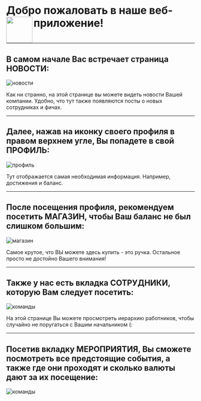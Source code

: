 # Добро пожаловать в наше веб-приложение! <img align="left" alt="" width="70px" src="https://cdn-icons-png.flaticon.com/512/6470/6470993.png" />

<hr align="center" width="100%" size="2" color="#ff0000" />

<h2>В самом начале Вас встречает страница НОВОСТИ:</h2>

![новости](https://github.com/somnoynadno/zhumaysynba/blob/master/docs/img/page1.jpeg?raw=true)

Как ни странно, на этой странице вы можете видеть новости Вашей компании. Удобно, что тут также появляются посты о новых сотрудниках и фичах.

<hr align="center" width="100%" size="2" color="#ff0000" />

<h2>Далее, нажав на иконку своего профиля в правом верхнем угле, Вы попадете в свой ПРОФИЛЬ:</h2>

![профиль](https://github.com/somnoynadno/zhumaysynba/blob/master/docs/img/page2.jpeg?raw=true)

Тут отображается самая необходимая информация. Например, достижения и баланс.

<hr align="center" width="100%" size="2" color="#ff0000" />

<h2>После посещения профиля, рекомендуем посетить МАГАЗИН, чтобы Ваш баланс не был слишком большим:</h2>

![магазин](https://github.com/somnoynadno/zhumaysynba/blob/master/docs/img/page3.jpeg?raw=true)

Самое крутое, что ВЫ можете здесь купить - это ручка. Остальное просто не достойно Вашего внимания!

<hr align="center" width="100%" size="2" color="#ff0000" />

<h2>Также у нас есть вкладка СОТРУДНИКИ, которую Вам следует посетить:</h2>

![команды](https://github.com/somnoynadno/zhumaysynba/blob/master/docs/img/page4.png?raw=true)

На этой странице Вы можете просмотреть иерархию работников, чтобы случайно не поругаться с Вашим начальником (:


<hr align="center" width="100%" size="2" color="#ff0000" />

<h2>Посетив вкладку МЕРОПРИЯТИЯ, Вы сможете посмотреть все предстоящие события, а также где они проходят и сколько валюты дают за их посещение:</h2>

![команды](https://github.com/somnoynadno/zhumaysynba/blob/master/docs/img/page5.png?raw=true)

<!-- <h2>Именно так выглядит страница мероприятия в развернутом виде</h2>

![команды](https://github.com/somnoynadno/zhumaysynba/blob/master/docs/img/page6.png?raw=true) -->
